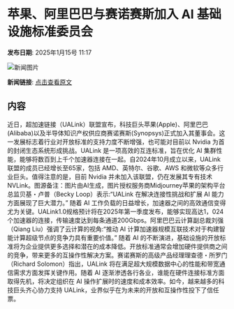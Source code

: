 # 苹果、阿里巴巴与赛诺赛斯加入 AI 基础设施标准委员会

**发布日期**: 2025年1月15号 11:17

![新闻图片](https://pic.chinaz.com/picmap/202306131739270926_1.jpg)

**新闻链接**: [点击查看原文](https://www.aibase.com/zh/news/14729)

## 内容

近日，超加速链接（UALink）联盟宣布，科技巨头苹果(Apple)、阿里巴巴(Alibaba)以及半导体知识产权供应商赛诺赛斯(Synopsys)正式加入其董事会。这一发展标志着行业对开放标准的支持力度不断增强，也可能对目前以 Nvidia 为首的封闭生态系统形成挑战。UALink 是一项高效的互连标准，旨在优化 AI 集群性能，能够将数百到上千个加速器连接在一起。自2024年10月成立以来，UALink 联盟的成员已经增长至65家，包括 AMD、英特尔、谷歌、AWS 和微软等众多行业巨头。值得注意的是，目前 Nvidia 并未加入该联盟，仍在发展其专有技术 NVLink。图源备注：图片由AI生成，图片授权服务商Midjourney苹果的架构平台总监贝基・卢普（Becky Loop）表示:“UALink 在解决连接性挑战和扩展 AI 能力方面展现了巨大潜力。” 随着 AI 工作负载的日益增长，加速器之间的高效通信变得尤为关键。UALink1.0规格预计将在2025年第一季度发布，能够实现高达1，024个加速器的连接，传输速度达到每条通道200Gbps。阿里巴巴云计算副总裁刘强（Qiang Liu）强调了云计算的视角:“推动 AI 计算加速器规模互联技术对于构建智能计算超级节点的竞争力具有重要价值。” 随着 AI 的不断演进，基础设施的开放标准将为企业提供更多选择和潜在的成本降低。开放标准通常会增加硬件提供商之间的竞争，带来更多的互操作性解决方案。赛诺赛斯的高级产品经理理查德・所罗门（Richard Solomon）指出，UALink 将在满足超大规模数据中心的性能和带宽通信需求方面发挥关键作用。随着 AI 逐渐渗透各行各业，谁能在硬件连接标准方面取得先机，将决定组织在 AI 操作扩展时的速度和成本效率。如今，越来越多的科技巨头齐心协力支持 UALink，业界似乎在为未来的开放和互操作性投下了信任票。
